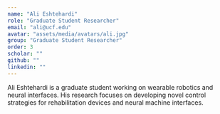 ```yaml
---
name: "Ali Eshtehardi"
role: "Graduate Student Researcher"
email: "ali@ucf.edu"
avatar: "assets/media/avatars/ali.jpg"
group: "Graduate Student Researcher"
order: 3
scholar: ""
github: ""
linkedin: ""
---
```


Ali Eshtehardi is a graduate student working on wearable robotics and neural interfaces. His research focuses on developing novel control strategies for rehabilitation devices and neural machine interfaces. 